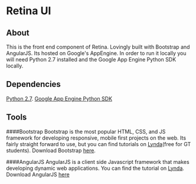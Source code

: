 Retina UI
=========

About
-----
This is the front end component of Retina. Lovingly built with Bootstrap and AngularJS. Its hosted on Google's AppEngine. In order to run it locally you will need Python 2.7 installed and the Google App Engine Python SDK locally.

Dependencies
------------
[Python 2.7](https://www.python.org/download/releases/2.7/).
[Google App Engine Python SDK](https://cloud.google.com/appengine/downloads#Google_App_Engine_SDK_for_Python)

Tools
-----

####Bootstrap
Bootstrap is the most popular HTML, CSS, and JS framework for developing responsive, mobile first projects on the web. Its fairly straight forward to use, but you can find tutorials on [Lynda](http://www.lynda.com/Bootstrap-tutorials/Up-Running-Bootstrap-3/133339-2.html)(free for GT students). Download Bootstrap [here](http://getbootstrap.com/).

####AngularJS
AngularJS is a client side Javascript framework that makes developing dynamic web applications. You can find the tutorial on [Lynda](http://www.lynda.com/AngularJS-tutorials/Up-Running-AngularJS/154414-2.html?srchtrk=index:1%0Alinktypeid:2%0Aq:angularjs%0Apage:1%0As:relevance%0Asa:true%0Aproducttypeid:2). Download AngularJS [here](https://angularjs.org/)
